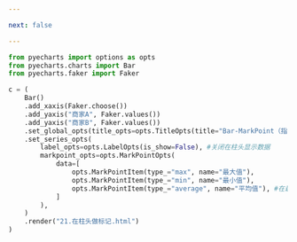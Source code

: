 ```yaml
---

next: false

---
```




<BlogInfo id="630" title="41.在柱头做标记" author="白日梦想猿" pv=0 read_times=0 pre_cost_time="0分35秒" category="pyecharts学习" tag_list="['pyecharts学习']" create_time="2021.01.22 13:13:01" update_time="2021.02.20 12:11:06" />

```python
from pyecharts import options as opts
from pyecharts.charts import Bar
from pyecharts.faker import Faker

c = (
    Bar()
    .add_xaxis(Faker.choose())
    .add_yaxis("商家A", Faker.values())
    .add_yaxis("商家B", Faker.values())
    .set_global_opts(title_opts=opts.TitleOpts(title="Bar-MarkPoint（指定类型）"),)
    .set_series_opts(
        label_opts=opts.LabelOpts(is_show=False), #关闭在柱头显示数据
        markpoint_opts=opts.MarkPointOpts(
            data=[
                opts.MarkPointItem(type_="max", name="最大值"),
                opts.MarkPointItem(type_="min", name="最小值"),
                opts.MarkPointItem(type_="average", name="平均值"), #在最大值最小值平均值的柱头做标记
            ]
        ),
    )
    .render("21.在柱头做标记.html")
)
```



<ActionBox />
